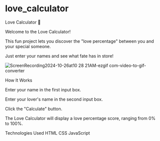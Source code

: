 # love_calculator
Love Calculator 💖

Welcome to the Love Calculator! 

This fun project lets you discover the "love percentage" between you and your special someone. 

Just enter your names and see what fate has in store!


![ScreenRecording2024-10-26at10 28 21AM-ezgif com-video-to-gif-converter](https://github.com/user-attachments/assets/904e7765-5250-4f66-9d04-b2a3fa78a6fc)

How It Works

Enter your name in the first input box.

Enter your lover's name in the second input box.

Click the "Calculate" button.

The Love Calculator will display a love percentage score, ranging from 0% to 100%.


Technologies Used
HTML
CSS
JavaScript
